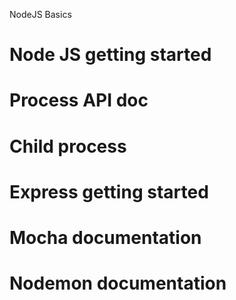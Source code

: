 NodeJS Basics
# Node JS getting started
# Process API doc
# Child process
# Express getting started
# Mocha documentation
# Nodemon documentation